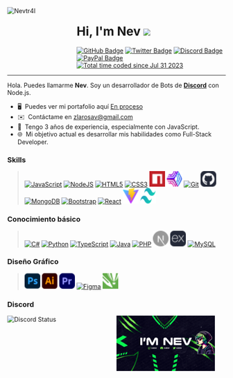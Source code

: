 <img width="150" height="150" align="left" style="float: left; margin: 0 10px 0 0;" alt="Nevtr4l" src="https://avatars.githubusercontent.com/u/105143034?v=4">

# Hi, I'm Nev ![](https://user-images.githubusercontent.com/18350557/176309783-0785949b-9127-417c-8b55-ab5a4333674e.gif)

<div>
  <a href="https://github.com/zlarosav"><img src="https://img.shields.io/badge/-Github-000000?style=flat-square&labelColor=000000&logo=Github&logoColor=white&link=https://github.com/zlarosav" alt="GitHub Badge"/></a>
  <a href="https://twitter.com/zlarosav"><img src="https://img.shields.io/badge/-Twitter-000000?style=flat-square&labelColor=000000&logo=twitter&logoColor=1da1f2&link=https://twitter.com/zlarosav" alt="Twitter Badge"/></a>
  <a href="https://discord.com/users/778005721148686386"><img src="https://img.shields.io/badge/-Discord-000000?style=flat-square&labelColor=000000&logo=discord&logoColor=5568f2&link=https://discord.com/users/778005721148686386" alt="Discord Badge"/></a>
<a href="https://paypal.me/zlarosav"><img src="https://img.shields.io/badge/-PayPal-000000?style=flat-square&labelColor=000000&logo=paypal&logoColor=white&link=https://paypal.me/zlarosav" alt="PayPal Badge"/></a>
<a href="https://wakatime.com/@fae5538b-1de0-4b7d-b56c-73c358b7cd32"><img src="https://wakatime.com/badge/user/fae5538b-1de0-4b7d-b56c-73c358b7cd32.svg" alt="Total time coded since Jul 31 2023" /></a>
</div>

---

Hola. Puedes llamarme **Nev**. Soy un desarrollador de Bots de **[Discord](https://discord.com/)** con Node.js.

* 🖥️  Puedes ver mi portafolio aquí [En proceso](http://github.com/zlarosav)
* ✉️  Contáctame en [zlarosav@gmail.com](mailto:zlarosav@gmail.com)
* 🧠  Tengo 3 años de experiencia, especialmente con JavaScript.
* 🌐  Mi objetivo actual es desarrollar mis habilidades como Full-Stack Developer.
 
### Skills

> <a href="https://developer.mozilla.org/en-US/docs/Web/JavaScript" target="_blank" rel="noreferrer"><img src="https://raw.githubusercontent.com/danielcranney/readme-generator/main/public/icons/skills/javascript-colored.svg" width="36" height="36" alt="JavaScript" /></a>
<a href="https://nodejs.org/en/" target="_blank" rel="noreferrer"><img src="https://raw.githubusercontent.com/danielcranney/readme-generator/main/public/icons/skills/nodejs-colored.svg" width="36" height="36" alt="NodeJS" /></a>
<a href="https://developer.mozilla.org/en-US/docs/Glossary/HTML5" target="_blank" rel="noreferrer"><img src="https://raw.githubusercontent.com/danielcranney/readme-generator/main/public/icons/skills/html5-colored.svg" width="36" height="36" alt="HTML5" /></a>
<a href="https://www.w3.org/TR/CSS/#css" target="_blank" rel="noreferrer"><img src="https://raw.githubusercontent.com/danielcranney/readme-generator/main/public/icons/skills/css3-colored.svg" width="36" height="36" alt="CSS3" /></a>
<a href="https://www.npmjs.com/" target="_blank" rel="noreferrer"><img src="https://github.com/zlarosav/zlarosav/blob/main/Images/npm.svg" width="36" height="36" alt="Npm" /></a>
<a href="https://pm2.keymetrics.io/" target="_blank" rel="noreferrer"><img src="https://github.com/zlarosav/zlarosav/blob/main/Images/pm2.svg" width="36" height="36" alt="Pm2" /></a>
<a href="https://git-scm.com/" target="_blank" rel="noreferrer"><img src="https://raw.githubusercontent.com/danielcranney/readme-generator/main/public/icons/skills/git-colored.svg" width="36" height="36" alt="Git" /></a>
<a href="https://github.com/" target="_blank" rel="noreferrer"><img src="https://github.com/zlarosav/zlarosav/blob/main/Images/github.svg" width="36" height="36" alt="GitHub" /></a>
<a href="https://www.mongodb.com/" target="_blank" rel="noreferrer"><img src="https://raw.githubusercontent.com/danielcranney/readme-generator/main/public/icons/skills/mongodb-colored.svg" width="36" height="36" alt="MongoDB" /></a>
<a href="https://getbootstrap.com/" target="_blank" rel="noreferrer"><img src="https://raw.githubusercontent.com/danielcranney/readme-generator/main/public/icons/skills/bootstrap-colored.svg" width="36" height="36" alt="Bootstrap" /></a>
<a href="https://reactjs.org/" target="_blank" rel="noreferrer"><img src="https://raw.githubusercontent.com/danielcranney/readme-generator/main/public/icons/skills/react-colored.svg" width="36" height="36" alt="React" /></a>
<a href="https://vitejs.dev/" target="_blank" rel="noreferrer"><img src="https://github.com/zlarosav/zlarosav/blob/main/Images/vitejs.svg" width="36" height="36" alt="Vite" /></a>
<a href="https://tailwindcss.com/" target="_blank" rel="noreferrer"><img src="https://github.com/zlarosav/zlarosav/blob/main/Images/tailwindcss.svg" width="36" height="36" alt="Tailwind CSS" /></a>

### Conocimiento básico

> <a href="https://docs.microsoft.com/en-us/dotnet/csharp/" target="_blank" rel="noreferrer"><img src="https://raw.githubusercontent.com/danielcranney/readme-generator/main/public/icons/skills/csharp-colored.svg" width="36" height="36" alt="C#" /></a>
<a href="https://www.python.org/" target="_blank" rel="noreferrer"><img src="https://raw.githubusercontent.com/danielcranney/readme-generator/main/public/icons/skills/python-colored.svg" width="36" height="36" alt="Python" /></a>
<a href="https://www.typescriptlang.org/" target="_blank" rel="noreferrer"><img src="https://raw.githubusercontent.com/danielcranney/readme-generator/main/public/icons/skills/typescript-colored.svg" width="36" height="36" alt="TypeScript" /></a>
<a href="https://www.oracle.com/java/" target="_blank" rel="noreferrer"><img src="https://raw.githubusercontent.com/danielcranney/readme-generator/main/public/icons/skills/java-colored.svg" width="36" height="36" alt="Java" /></a>
<a href="https://www.php.net/" target="_blank" rel="noreferrer"><img src="https://raw.githubusercontent.com/danielcranney/readme-generator/main/public/icons/skills/php-colored.svg" width="36" height="36" alt="PHP" /></a>
<a href="https://nextjs.org/docs" target="_blank" rel="noreferrer"><img src="https://github.com/zlarosav/zlarosav/blob/main/Images/nextjs.svg" width="36" height="36" alt="NextJs" /></a>
<a href="https://expressjs.com/" target="_blank" rel="noreferrer"><img src="https://github.com/zlarosav/zlarosav/blob/main/Images/express.svg" width="36" height="36" alt="Express" /></a>
<a href="https://www.mysql.com/" target="_blank" rel="noreferrer"><img src="https://raw.githubusercontent.com/danielcranney/readme-generator/main/public/icons/skills/mysql-colored.svg" width="36" height="36" alt="MySQL" /></a>

### Diseño Gráfico

> <a href="https://www.adobe.com/uk/products/photoshop.html" target="_blank" rel="noreferrer"><img src="https://github.com/zlarosav/zlarosav/blob/main/Images/photoshop.svg" width="36" height="36" alt="Photoshop" /></a>
<a href="https://www.adobe.com/uk/products/illustrator.html" target="_blank" rel="noreferrer"><img src="https://github.com/zlarosav/zlarosav/blob/main/Images/illustrator.svg" width="36" height="36" alt="Illustrator" /></a>
<a href="https://www.adobe.com/uk/products/premiere.html" target="_blank" rel="noreferrer"><img src="https://github.com/zlarosav/zlarosav/blob/main/Images/premiere.svg" width="36" height="36" alt="Premiere Pro" /></a>
<a href="https://www.figma.com/" target="_blank" rel="noreferrer"><img src="https://raw.githubusercontent.com/danielcranney/readme-generator/main/public/icons/skills/figma-colored.svg" width="36" height="36" alt="Figma" /></a>
<a href="https://www.coreldraw.com/" target="_blank" rel="noreferrer"><img src="https://github.com/zlarosav/zlarosav/blob/main/Images/coreldraw.svg" width="36" height="36" alt="CorelDraw" /></a>

### Discord

<p align="center">
  <p align="left">
	  <a href="https://discord.com/users/778005721148686386" target="_blank">
	<img width="50%" align="left" alt="Discord Status" src="https://lanyard.cnrad.dev/api/778005721148686386?theme=dark&bg=1f1f1f&idleMessage=%22No%20me%20encuentro%20haciendo%20nada%20ahora%20mismo.%22&showDisplayName=true&borderRadius=5px">
</a>
  </p>
  <p align="right">
      <a href="https://www.twitch.tv/nevtr4l" target="_blank">
  <img width="45%" align="left" src="https://github.com/zlarosav/zlarosav/blob/main/Images/banner.png">
</a>
  </p>
</p>
